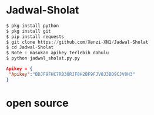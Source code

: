 # Jadwal-Sholat
```python
$ pkg install python
$ pkg install git
$ pip install requests
$ git clone https://github.com/Xenzi-XN1/Jadwal-Sholat
$ cd Jadwal-Sholat
$ Note : masukan apikey terlebih dahulu
$ python jadwal_sholat.py.py
```

```json
Apikey = {
 "Apikey":"BDJF9FHC7RB3ORJF8H2BF9FJV8J3BD9CJV8H3"
}
```

# open source
